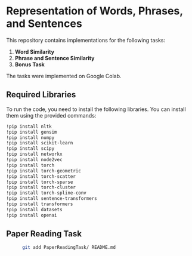 # Representation of Words, Phrases, and Sentences

This repository contains implementations for the following tasks:

1. **Word Similarity**
2. **Phrase and Sentence Similarity**
3. **Bonus Task**

The tasks were implemented on Google Colab.

## Required Libraries

To run the code, you need to install the following libraries. You can install them using the provided commands:

```bash
!pip install nltk
!pip install gensim
!pip install numpy
!pip install scikit-learn
!pip install scipy
!pip install networkx
!pip install node2vec
!pip install torch
!pip install torch-geometric
!pip install torch-scatter
!pip install torch-sparse
!pip install torch-cluster
!pip install torch-spline-conv
!pip install sentence-transformers
!pip install transformers
!pip install datasets
!pip install openai
```

## Paper Reading Task
```bash
      git add PaperReadingTask/ README.md
```
